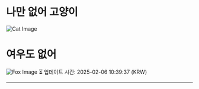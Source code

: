 
# 나만 없어 고양이

![Cat Image](https://cdn2.thecatapi.com/images/MTkwNTE1MQ.jpg)

# 여우도 없어
![Fox Image](https://randomfox.ca/images/95.jpg)
⏳ 업데이트 시간: 2025-02-06 10:39:37 (KRW)

---
